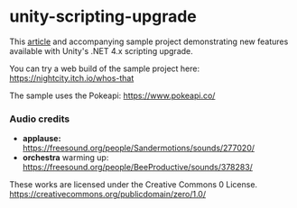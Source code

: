 # unity-scripting-upgrade

This [article](https://docs.microsoft.com/en-us/visualstudio/cross-platform/unity-scripting-upgrade) and accompanying sample project demonstrating new features available with Unity's .NET 4.x scripting upgrade.

You can try a web build of the sample project here: https://nightcity.itch.io/whos-that 

The sample uses the Pokeapi: https://www.pokeapi.co/ 

### Audio credits

* **applause:** https://freesound.org/people/Sandermotions/sounds/277020/
* **orchestra** warming up: https://freesound.org/people/BeeProductive/sounds/378283/ 

These works are licensed under the Creative Commons 0 License.
https://creativecommons.org/publicdomain/zero/1.0/
